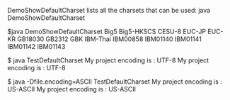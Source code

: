 DemoShowDefaultCharset lists all the charsets that can be used: java DemoShowDefaultCharset

$java DemoShowDefaultCharset
Big5
Big5-HKSCS
CESU-8
EUC-JP
EUC-KR
GB18030
GB2312
GBK
IBM-Thai
IBM00858
IBM01140
IBM01141
IBM01142
IBM01143

$ java TestDefaultCharset 
My project encoding is : UTF-8
My project encoding is : UTF-8

$ java -Dfile.encoding=ASCII TestDefaultCharset 
My project encoding is : US-ASCII
My project encoding is : US-ASCII
